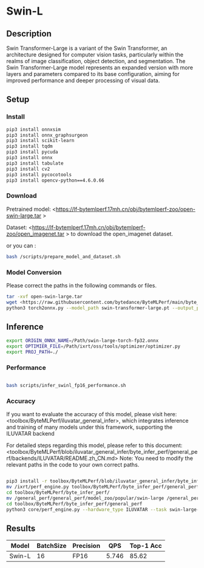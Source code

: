 # Swin-L

## Description

Swin Transformer-Large is a variant of the Swin Transformer, an architecture designed for computer vision tasks, particularly within the realms of image classification, object detection, and segmentation. The Swin Transformer-Large model represents an expanded version with more layers and parameters compared to its base configuration, aiming for improved performance and deeper processing of visual data.

## Setup

### Install

```bash
pip3 install onnxsim
pip3 install onnx_graphsurgeon
pip3 install scikit-learn
pip3 install tqdm
pip3 install pycuda
pip3 install onnx
pip3 install tabulate
pip3 install cv2
pip3 install pycocotools
pip3 install opencv-python==4.6.0.66
```

### Download

Pretrained model: <https://lf-bytemlperf.17mh.cn/obj/bytemlperf-zoo/open-swin-large.tar  >

Dataset: <https://lf-bytemlperf.17mh.cn/obj/bytemlperf-zoo/open_imagenet.tar > to download the open_imagenet dataset.

or you can :
```bash
bash /scripts/prepare_model_and_dataset.sh

```

### Model Conversion
Please correct the paths in the following commands or files.
```bash
tar -xvf open-swin-large.tar
wget <https://raw.githubusercontent.com/bytedance/ByteMLPerf/main/byte_infer_perf/general_perf/model_zoo/swin-large-torch-fp32.json >
python3 torch2onnx.py --model_path swin-transformer-large.pt --output_path swin-large-torch-fp32.onnx

```

## Inference


```bash
export ORIGIN_ONNX_NAME=/Path/swin-large-torch-fp32.onnx
export OPTIMIER_FILE=/Path/ixrt/oss/tools/optimizer/optimizer.py
export PROJ_PATH=./
```

### Performance

```bash

bash scripts/infer_swinl_fp16_performance.sh
```

### Accuracy

If you want to evaluate the accuracy of this model, please visit here: <toolbox/ByteMLPerf/iluvatar_general_infer>, which integrates inference and training of many models under this framework, supporting the ILUVATAR backend


For detailed steps regarding this model, please refer to this document: <toolbox/ByteMLPerf/blob/iluvatar_general_infer/byte_infer_perf/general_perf/backends/ILUVATAR/README.zh_CN.md> Note: You need to modify the relevant paths in the code to your own correct paths.

```bash

pip3 install -r toolbox/ByteMLPerf/blob/iluvatar_general_infer/byte_infer_perf/general_perf/requirements.txt
mv /ixrt/perf_engine.py toolbox/ByteMLPerf/byte_infer_perf/general_perf/core/perf_engine.py
cd toolbox/ByteMLPerf/byte_infer_perf/
mv /general_perf/general_perf/model_zoo/popular/swin-large /general_perf/model_zoo/popular/swin-large
cd toolbox/ByteMLPerf/byte_infer_perf/general_perf
python3 core/perf_engine.py --hardware_type ILUVATAR --task swin-large-torch-fp32
```


## Results

Model   |BatchSize  |Precision |QPS       |Top-1 Acc  |
--------|-----------|----------|----------|-----------|
Swin-L  |    16     |   FP16   | 5.746    | 85.62     | 